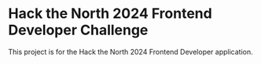# Hack the North 2024 Frontend Developer Challenge

This project is for the Hack the North 2024 Frontend Developer application.
